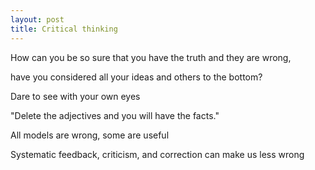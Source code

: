 ```yaml
---
layout: post
title: Critical thinking 
---
```



How can you be so sure that you have the truth and they are wrong, 

have you considered all your ideas and others to the bottom? 

Dare to see with your own eyes

"Delete the adjectives and you will have the facts."

All models are wrong, some are useful 

Systematic feedback, criticism, and correction can make us less wrong 



